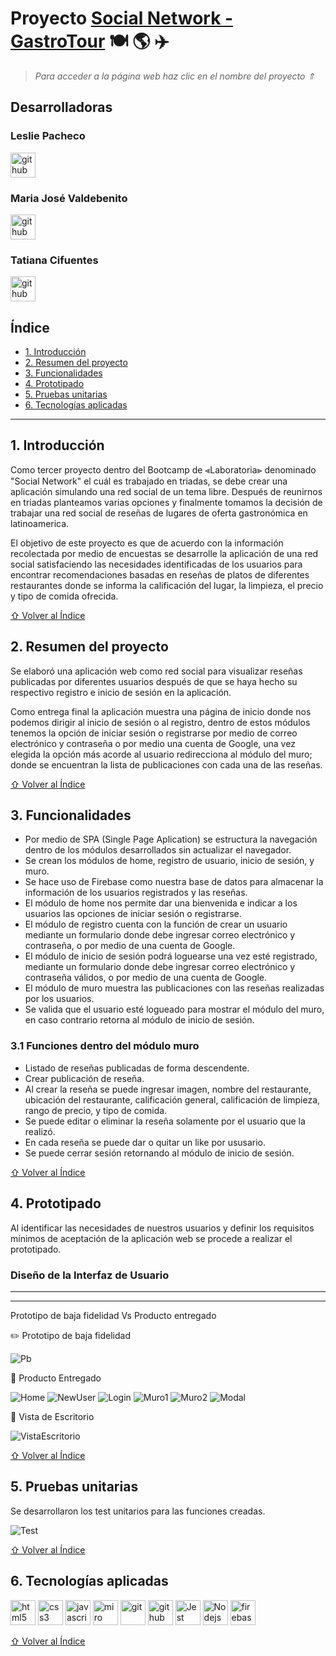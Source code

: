 # Proyecto [Social Network - GastroTour]() :plate_with_cutlery: :earth_americas:	:airplane:		
 > *Para acceder a la página web haz clic en el nombre del proyecto ⇑*

## Desarrolladoras 

### Leslie Pacheco 

<a href="https://github.com/LesliePacheco91" target="_blank" rel="noreferrer"> 
<img src="https://upload.wikimedia.org/wikipedia/commons/a/ae/Github-desktop-logo-symbol.svg" alt="github" width="40" height="40"/> </a> 

### Maria José Valdebenito 

<a href="https://github.com/Kotte91" target="_blank" rel="noreferrer"> 
<img src="https://upload.wikimedia.org/wikipedia/commons/a/ae/Github-desktop-logo-symbol.svg" alt="github" width="40" height="40"/> </a> 

### Tatiana Cifuentes 

<!-- <img class="foto" src="https://avatars.githubusercontent.com/u/113222501?v=4" alt="fotot" width="40" height="40"/> -->
<a href="https://github.com/taciga30" target="_blank" rel="noreferrer"> <img src="https://upload.wikimedia.org/wikipedia/commons/a/ae/Github-desktop-logo-symbol.svg" alt="github" width="40" height="40"/> </a>


## Índice

* [1. Introducción](#1-introducción)
* [2. Resumen del proyecto](#2-resumen-del-proyecto)
* [3. Funcionalidades](#3-funcionalidades)
* [4. Prototipado](#4-prototipado)
* [5. Pruebas unitarias](#5-pruebas-unitarias)
* [6. Tecnologías aplicadas](#6-tecnologías-aplicadas)

***
## 1. Introducción

Como tercer proyecto dentro del Bootcamp de ⪡Laboratoria⪢ denominado "Social Network" el cuál es trabajado en triadas, se debe crear una aplicación simulando una red social de un tema libre. Después de reunirnos en triadas planteamos varias opciones y finalmente tomamos la decisión de trabajar una red social de reseñas de lugares de oferta gastronómica en latinoamerica.

El objetivo de este proyecto es que de acuerdo con la información recolectada por medio de encuestas se desarrolle la aplicación de una red social satisfaciendo las necesidades identificadas de los usuarios para encontrar recomendaciones basadas en reseñas de platos de diferentes restaurantes donde se informa la calificación del lugar, la limpieza, el precio y tipo de comida ofrecida.

[⇧ Volver al Índice](#índice)

## 2. Resumen del proyecto

Se elaboró una aplicación web como red social para visualizar reseñas publicadas por diferentes usuarios después de que se haya hecho su respectivo registro e inicio de sesión en la aplicación. 

Como entrega final la aplicación muestra una página de inicio donde nos podemos dirigir al inicio de sesión o al registro, dentro de estos módulos tenemos la opción de iniciar sesión o registrarse por medio de correo electrónico y contraseña o por medio  una cuenta de Google, una vez elegida la opción más acorde al usuario redirecciona al módulo del muro; donde se encuentran la lista de publicaciones con cada una de las reseñas.

[⇧ Volver al Índice](#índice)

## 3. Funcionalidades

* Por medio de SPA (Single Page Aplication) se estructura la navegación dentro de los módulos desarrollados sin actualizar el navegador.
* Se crean los módulos de home, registro de usuario, inicio de sesión, y muro.
* Se hace uso de Firebase como nuestra base de datos para almacenar la información de los usuarios registrados y las reseñas.
* El módulo de home nos permite dar una bienvenida e indicar a los usuarios las opciones de iniciar sesión o registrarse.
* El módulo de registro cuenta con la función de crear un usuario mediante un formulario donde debe ingresar correo electrónico y contraseña, o por medio de una cuenta de Google.
* El módulo de inicio de sesión podrá loguearse una vez esté registrado, mediante un formulario donde debe ingresar correo electrónico y contraseña válidos, o por medio de una cuenta de Google.
* El módulo de muro muestra las publicaciones con las reseñas realizadas por los usuarios.
* Se valida que el usuario esté logueado para mostrar el módulo del muro, en caso contrario retorna al módulo de inicio de sesión.

### 3.1  Funciones dentro del módulo muro

* Listado de reseñas publicadas de forma descendente.
* Crear publicación de reseña.
* Al crear la reseña se puede ingresar imagen, nombre del restaurante, ubicación del restaurante, calificación general, calificación de limpieza, rango de precio, y tipo de comida.
* Se puede editar o eliminar la reseña solamente por el usuario que la realizó.
* En cada reseña se puede dar o quitar un like por ususario.
* Se puede cerrar sesión retornando al módulo de inicio de sesión.

[⇧ Volver al Índice](#índice)

## 4. Prototipado

Al identificar las necesidades de nuestros usuarios y definir los requisitos mínimos de aceptación de la aplicación web se procede a realizar el prototipado.

### Diseño de la Interfaz de Usuario

<hr><hr>

Prototipo de baja fidelidad Vs Producto entregado

:pencil2: Prototipo de baja fidelidad

![Pb](/src/img/Prototipo.png)

:triangular_flag_on_post: Producto Entregado

![Home](/src/img/Home.png)
![NewUser](/src/img/NewUser.png)
![Login](/src/img/Login.png)
![Muro1](/src/img/Muro1.png)
![Muro2](/src/img/Muro2.png)
![Modal](/src/img/Modal.png)

:checkered_flag: Vista de Escritorio 

![VistaEscritorio](/src/img/VistaEscritorio.png)

[⇧ Volver al Índice](#índice)

## 5. Pruebas unitarias

Se desarrollaron los test unitarios para las funciones creadas.

![Test](/src/img/Test.png)

[⇧ Volver al Índice](#índice)

## 6. Tecnologías aplicadas

<img class="html5" src="https://raw.githubusercontent.com/devicons/devicon/master/icons/html5/html5-original-wordmark.svg" alt="html5" width="40" height="40"/> <img class="css3" src="https://raw.githubusercontent.com/devicons/devicon/master/icons/css3/css3-original-wordmark.svg" alt="css3" width="40" height="40"/> <img class="javascript" src="https://raw.githubusercontent.com/devicons/devicon/master/icons/javascript/javascript-original.svg" alt="javascript" width="40" height="40"/> <img class="miro" src="https://www.icesi.edu.co/servicios/wp-content/uploads/2020/08/Miro-Icono-768x768.png" alt="miro" width="40" height="40"/> <img class="git" src="https://www.vectorlogo.zone/logos/git-scm/git-scm-icon.svg" alt="git" width="40" height="40"/> <img class="github" src="https://upload.wikimedia.org/wikipedia/commons/a/ae/Github-desktop-logo-symbol.svg" alt="github" width="40" height="40"/> <img class="Jest" src="https://cdn.freebiesupply.com/logos/large/2x/jest-logo-png-transparent.png" alt="Jest" width="40" height="40"/>
<img class="Nodejs" src="https://cdn.freebiesupply.com/logos/large/2x/nodejs-icon-logo-png-transparent.png" alt="Nodejs" width="40" height="40"/>
<img class="firebase" src="https://cdn.icon-icons.com/icons2/691/PNG/512/google_firebase_icon-icons.com_61474.png" alt="firebase" width="40" height="40"/>

[⇧ Volver al Índice](#índice)
